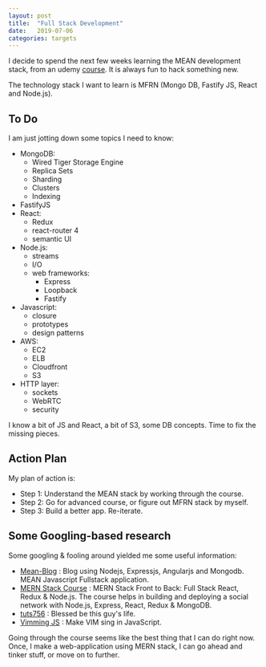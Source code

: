 ```yaml
---
layout: post
title:  "Full Stack Development"
date:   2019-07-06
categories: targets
---
```


I decide to spend the next few weeks learning the MEAN development stack, from
an udemy [course](https://www.udemy.com/mern-stack-front-to-back/). It is always
fun to hack something new.

The technology stack I want to learn is MFRN (Mongo DB, Fastify JS, React and
Node.js).

## To Do
I am just jotting down some topics I need to know:

* MongoDB:
	* Wired Tiger Storage Engine
	* Replica Sets
	* Sharding
	* Clusters
	* Indexing
* FastifyJS
* React:
	* Redux
	* react-router 4
	* semantic UI
* Node.js:
	* streams
	* I/O
	* web frameworks:
		* Express
		* Loopback
		* Fastify
* Javascript:
	* closure
	* prototypes
	* design patterns
* AWS:
	* EC2
	* ELB
	* Cloudfront
	* S3
* HTTP layer:
	* sockets
	* WebRTC
	* security

I know a bit of JS and React, a bit of S3, some DB concepts. Time to fix the
missing pieces.

## Action Plan
My plan of action is:
* Step 1: Understand the MEAN stack by working through the course.
* Step 2: Go for advanced course, or figure out MFRN stack by myself.
* Step 3: Build a better app. Re-iterate.

## Some Googling-based research
Some googling & fooling around yielded me some useful information:
* [Mean-Blog](https://github.com/DimiMikadze/Mean-Blog) : Blog using Nodejs,
	Expressjs, Angularjs and Mongodb. MEAN Javascript Fullstack application.
* [MERN Stack Course](https://www.udemy.com/mern-stack-front-to-back/) : MERN
	Stack Front to Back: Full Stack React, Redux & Node.js. The course helps in
	building and deploying a social network with Node.js, Express, React, Redux &
	MongoDB.
* [tuts756](https://thepiratebay.org/user/tuts756/) : Blessed be this guy's
	life.
* [Vimming JS](https://freshman.tech/vim-javascript/) : Make VIM sing in
	JavaScript.

Going through the course seems like the best thing that I can do right now.
Once, I make a web-application using MERN stack, I can go ahead and tinker
stuff, or move on to further.
